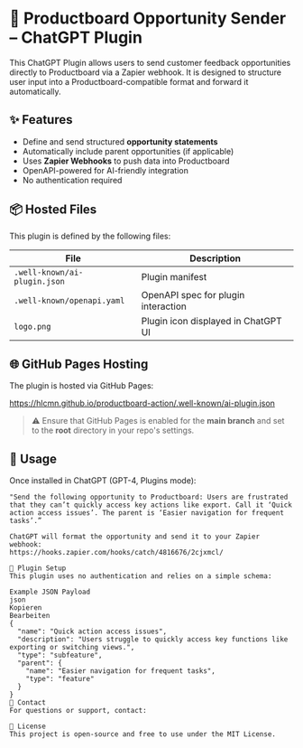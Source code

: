 # 🔗 Productboard Opportunity Sender – ChatGPT Plugin

This ChatGPT Plugin allows users to send customer feedback opportunities directly to Productboard via a Zapier webhook. It is designed to structure user input into a Productboard-compatible format and forward it automatically.

## ✨ Features

- Define and send structured **opportunity statements**
- Automatically include parent opportunities (if applicable)
- Uses **Zapier Webhooks** to push data into Productboard
- OpenAPI-powered for AI-friendly integration
- No authentication required

## 📦 Hosted Files

This plugin is defined by the following files:

| File                                | Description                            |
|-------------------------------------|----------------------------------------|
| `.well-known/ai-plugin.json`        | Plugin manifest                        |
| `.well-known/openapi.yaml`          | OpenAPI spec for plugin interaction    |
| `logo.png`                          | Plugin icon displayed in ChatGPT UI    |

## 🌐 GitHub Pages Hosting

The plugin is hosted via GitHub Pages:

https://hlcmn.github.io/productboard-action/.well-known/ai-plugin.json


> ⚠️ Ensure that GitHub Pages is enabled for the **main branch** and set to the **root** directory in your repo's settings.

## 🧪 Usage

Once installed in ChatGPT (GPT-4, Plugins mode):

```text
"Send the following opportunity to Productboard: Users are frustrated that they can’t quickly access key actions like export. Call it ‘Quick action access issues’. The parent is ‘Easier navigation for frequent tasks’.”

ChatGPT will format the opportunity and send it to your Zapier webhook:
https://hooks.zapier.com/hooks/catch/4816676/2cjxmcl/

🔧 Plugin Setup
This plugin uses no authentication and relies on a simple schema:

Example JSON Payload
json
Kopieren
Bearbeiten
{
  "name": "Quick action access issues",
  "description": "Users struggle to quickly access key functions like exporting or switching views.",
  "type": "subfeature",
  "parent": {
    "name": "Easier navigation for frequent tasks",
    "type": "feature"
  }
}
🛟 Contact
For questions or support, contact:

📄 License
This project is open-source and free to use under the MIT License.
